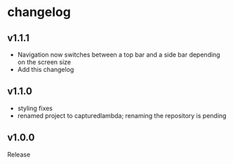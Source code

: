 # changelog

## v1.1.1

- Navigation now switches between a top bar and a side bar depending on the screen size
- Add this changelog

## v1.1.0

- styling fixes
- renamed project to capturedlambda; renaming the repository is pending

## v1.0.0

Release
